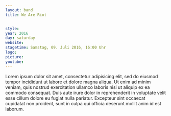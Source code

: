 ```yaml
---
layout: band
title: We Are Riot


style:
year: 2016
day: saturday
website:
stagetime: Samstag, 09. Juli 2016, 16:00 Uhr
logo:
picture:
youtube:
---
```

Lorem ipsum dolor sit amet, consectetur adipisicing elit, sed do eiusmod
tempor incididunt ut labore et dolore magna aliqua. Ut enim ad minim veniam,
quis nostrud exercitation ullamco laboris nisi ut aliquip ex ea commodo
consequat. Duis aute irure dolor in reprehenderit in voluptate velit esse
cillum dolore eu fugiat nulla pariatur. Excepteur sint occaecat cupidatat non
proident, sunt in culpa qui officia deserunt mollit anim id est laborum.
